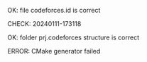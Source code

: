 OK: file codeforces.id is correct
CHECK: 20240111-173118
OK: folder prj.codeforces structure is correct
ERROR: CMake generator failed
